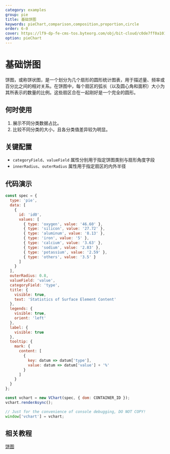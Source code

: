 ```yaml
---
category: examples
group: pie
title: 基础饼图
keywords: pieChart,comparison,composition,proportion,circle
order: 6-0
cover: https://lf9-dp-fe-cms-tos.byteorg.com/obj/bit-cloud/c0de7ff0a101bd4cb25c81707.png
option: pieChart
---
```


# 基础饼图

饼图，或称饼状图，是一个划分为几个扇形的圆形统计图表，用于描述量、频率或百分比之间的相对关系。在饼图中，每个扇区的弧长（以及圆心角和面积）大小为其所表示的数量的比例。这些扇区合在一起刚好是一个完全的圆形。

## 何时使用

1. 展示不同分类数据占比。
2. 比较不同分类的大小，且各分类值差异较为明显。

## 关键配置

- `categoryField`、`valueField` 属性分别用于指定饼图类别与扇形角度字段
- `innerRadius`、`outerRadius` 属性用于指定扇区的内外半径

## 代码演示

```javascript livedemo
const spec = {
  type: 'pie',
  data: [
    {
      id: 'id0',
      values: [
        { type: 'oxygen', value: '46.60' },
        { type: 'silicon', value: '27.72' },
        { type: 'aluminum', value: '8.13' },
        { type: 'iron', value: '5' },
        { type: 'calcium', value: '3.63' },
        { type: 'sodium', value: '2.83' },
        { type: 'potassium', value: '2.59' },
        { type: 'others', value: '3.5' }
      ]
    }
  ],
  outerRadius: 0.8,
  valueField: 'value',
  categoryField: 'type',
  title: {
    visible: true,
    text: 'Statistics of Surface Element Content'
  },
  legends: {
    visible: true,
    orient: 'left'
  },
  label: {
    visible: true
  },
  tooltip: {
    mark: {
      content: [
        {
          key: datum => datum['type'],
          value: datum => datum['value'] + '%'
        }
      ]
    }
  }
};

const vchart = new VChart(spec, { dom: CONTAINER_ID });
vchart.renderAsync();

// Just for the convenience of console debugging, DO NOT COPY!
window['vchart'] = vchart;
```

## 相关教程

[饼图](link)
